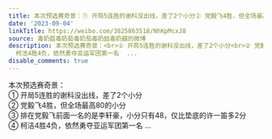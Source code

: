 ```yaml
---
title: 本次预选赛奇景：① 开局5连胜的谢科没出线，差了2个小分② 党毅飞4胜，但全场最高80的小分③ 排在党毅飞前面一名的是李轩豪，小分只有48，仅比垫底的许一笛多2...
date: '2023-09-04'
linkTitle: https://weibo.com/3825863518/NhKpMcxJ8
source: 毒奶菇毒奶茹毒奶茄毒奶喆毒奶囍的微博
description: 本次预选赛奇景：<br>① 开局5连胜的谢科没出线，差了2个小分<br>② 党毅飞4胜，但全场最高80的小分<br>③ 排在党毅飞前面一名的是李轩豪，小分只有48，仅比垫底的许一笛多2分<br>④
  柯洁4胜4负，依然勇夺亚运军团第一名  ...
disable_comments: true
---
```

本次预选赛奇景：<br>① 开局5连胜的谢科没出线，差了2个小分<br>② 党毅飞4胜，但全场最高80的小分<br>③ 排在党毅飞前面一名的是李轩豪，小分只有48，仅比垫底的许一笛多2分<br>④ 柯洁4胜4负，依然勇夺亚运军团第一名  ...
